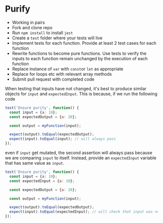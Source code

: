 # Purify

* Working in pairs
* Fork and clone repo
* Run `npm install` to install `jest`
* Create a `test` folder where your tests will live
* Implement tests for each function. Provide at least 2 test cases for each function
* Rewrite functions to become pure functions. Use tests to verify the inputs to each function remain unchanged by the execution of each function
* Replace instance of `var` with `const`or `let` as appropriate
* Replace for loops etc with relevant array methods
* Submit pull request with completed code

When testing that inputs have not changed, it's best to produce similar objects for `input` and `expectedInput`. This is because, if we run the following code

```js
test('Ensure purity', function() {
  const input = {a: 10};
  const expectedOutput = {a: 20};

  const output = myFunction(input);

  expect(output).toEqual(expectedOutput);
  expect(input).toEqual(input); // will always pass
});
```

even if `input` get mutated, the second assertion will always pass because we are comparing `input` to itself. Instead, provide an `expectedInput` variable that has same value as `input`.

```js
test('Ensure purity', function() {
  const input = {a: 10};
  const expectedInput = {a: 10};

  const expectedOutput = {a: 20};

  const output = myFunction(input);

  expect(output).toEqual(expectedOutput);
  expect(input).toEqual(expectedInput); // will check that input was not mutated
});
```
